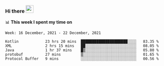 ### Hi there <a href="https://www.gautamkrishnar.com/"><img src="https://media.giphy.com/media/hvRJCLFzcasrR4ia7z/giphy.gif" width="25px"></a>

📊 **This week I spent my time on**

<!--START_SECTION:waka-->
```text
Week: 16 December, 2021 - 22 December, 2021

Kotlin            23 hrs 20 mins  █████████████████████░░░░   83.35 % 
XML               2 hrs 15 mins   ██░░░░░░░░░░░░░░░░░░░░░░░   08.05 % 
Java              1 hr 37 mins    █▒░░░░░░░░░░░░░░░░░░░░░░░   05.80 % 
protobuf          27 mins         ▒░░░░░░░░░░░░░░░░░░░░░░░░   01.65 % 
Protocol Buffer   9 mins          ░░░░░░░░░░░░░░░░░░░░░░░░░   00.56 % 
```
<!--END_SECTION:waka-->
